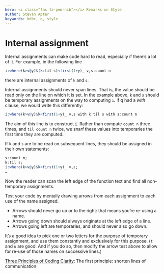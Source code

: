 ```yaml
---
hero: <i class="fas fa-pen-nib"></i> Remarks on Style
author: Stevan Apter
keywords: kdb+, q, style
---
```


# Internal assignment




Internal assignments can make code hard to read, especially if there’s a lot of it. For example, in the following line

```q
i:where(k>v@y)&(k:til s)<first(1+y)_ v,s:count n
```

there are internal assignments of `k` and `s`.

Internal assignments should never span lines. That is, the value should be read only on the line on which it is set. In the example above, `k` and `s` should be temporary assignments on the way to computing `i`. If q had a _with_ clause, we would write this differently:

```q
i:where(k>v@y)&k<first(1+y)_ v,s with k:til s with s:count n
```

The aim of this line is to construct `i`. Rather than compute `count n` three times, and `til count n` twice, we snarf these values into temporaries the first time they are computed. 

If `k` and `s` are to be read on subsequent lines, they should be assigned in their own statements:

```q
s:count n;
k:til s;
i:where(k>v@y)&k<first(1+y)_ v,s;
…
```

Now the reader can scan the left edge of the function text and find all non-temporary assignments.

Test your code by mentally drawing arrows from each assignment to each use of the name assigned. 

-   Arrows should never go up or to the right: that means you’re re-using a name. 
-   Arrows going down should always originate at the left edge of a line. 
-   Arrows going left are temporaries, and should never also go down. 

It’s a good idea to pick one or two letters for the purpose of temporary assignment, and use them constantly and exclusively for this purpose. (`t` and `u` are good. And if you do so, then modify the arrow test above to allow for re-use of those names on successive lines.)


<i class="far fa-hand-point-right"></i> 
[Three Principles of Coding Clarity](http://archive.vector.org.uk/art10009750): The first principle: shorten lines of communication